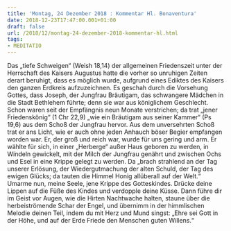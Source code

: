 ```yaml
---
title: 'Montag, 24 Dezember 2018 : Kommentar Hl. Bonaventura'
date: 2018-12-23T17:47:00.001+01:00
draft: false
url: /2018/12/montag-24-dezember-2018-kommentar-hl.html
tags: 
- MEDITATIO
---
```


Das „tiefe Schweigen“ (Weish 18,14) der allgemeinen Friedenszeit unter der Herrschaft des Kaisers Augustus hatte die vorher so unruhigen Zeiten derart beruhigt, dass es möglich wurde, aufgrund eines Ediktes des Kaisers den ganzen Erdkreis aufzuzeichnen. Es geschah durch die Vorsehung Gottes, dass Joseph, der Jungfrau Bräutigam, das schwangere Mädchen in die Stadt Bethlehem führte; denn sie war aus königlichem Geschlecht. Schon waren seit der Empfängnis neun Monate verstrichen; da trat „jener Friedenskönig“ (1 Chr 22,9) „wie ein Bräutigam aus seiner Kammer“ (Ps 19,6) aus dem Schoß der Jungfrau hervor. Aus dem unversehrten Schoß trat er ans Licht, wie er auch ohne jeden Anhauch böser Begier empfangen worden war. Er, der groß und reich war, wurde für uns gering und arm. Er wählte für sich, in einer „Herberge“ außer Haus geboren zu werden, in Windeln gewickelt, mit der Milch der Jungfrau genährt und zwischen Ochs und Esel in eine Krippe gelegt zu werden. Da „brach strahlend an der Tag unserer Erlösung, der Wiedergutmachung der alten Schuld, der Tag des ewigen Glücks; da tauten die Himmel Honig allüberall auf der Welt.“ Umarme nun, meine Seele, jene Krippe des Gotteskindes. Drücke deine Lippen auf die Füße des Kindes und verdopple deine Küsse. Dann führe dir im Geist vor Augen, wie die Hirten Nachtwache halten, staune über die herbeiströmende Schar der Engel, und übernimm in der himmlischen Melodie deinen Teil, indem du mit Herz und Mund singst: „Ehre sei Gott in der Höhe, und auf der Erde Friede den Menschen guten Willens.“